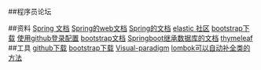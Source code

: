 ##程序员论坛

##资料
[Spring 文档](http://spring.io/guides)
[Spring的web文档](https://spring.io/guides/gs/serving-web-content/)
[Spring的文档](https://spring.io/guides/gs/serving-web-content/e0bf5ff19d6f2037810563902ef1015c19e98903)
[elastic 社区](https://elasticsearch.cn/)
[bootstrap下载](https://codeload.github.com/twbs/bootstrap/zip/v3.3.7)
[使用github登录配置](https://developer.github.com/apps/building-oauth-apps/creating-an-oauth-app/)
[bootstrap文档](https://v3.bootcss.com/)
[Springboot继承数据库的文档](https://docs.spring.io/spring-boot/docs/2.0.0.RC1/reference/htmlsingle/#boot-features-sql)
[thymeleaf](https://www.thymeleaf.org/doc/tutorials/3.0/usingthymeleaf.html#setting-attribute-values)
##工具
[github下载](https://github.com/download)
[bootstrap下载](https://codeload.github.com/twbs/bootstrap/zip/v3.3.7)
[Visual-paradigm](http://www.visual-paradigm.com)
[lombok可以自动补全类的方法](https://projectlombok.org/)

